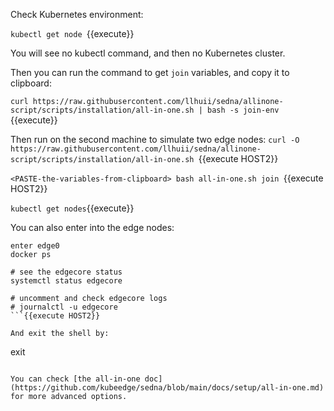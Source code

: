 Check Kubernetes environment:
  
`kubectl get node
`{{execute}}

You will see no kubectl command, and then no Kubernetes cluster.


Then you can run the command to get `join` variables, and copy it to clipboard:
  
`curl https://raw.githubusercontent.com/llhuii/sedna/allinone-script/scripts/installation/all-in-one.sh | bash -s join-env
`{{execute}}

Then run on the second machine to simulate two edge nodes:
`curl -O https://raw.githubusercontent.com/llhuii/sedna/allinone-script/scripts/installation/all-in-one.sh
`{{execute HOST2}}

`<PASTE-the-variables-from-clipboard> bash all-in-one.sh join
`{{execute HOST2}}

`kubectl get nodes`{{execute}}
  

You can also enter into the edge nodes:
```
enter edge0
docker ps

# see the edgecore status
systemctl status edgecore

# uncomment and check edgecore logs
# journalctl -u edgecore
```{{execute HOST2}}

And exit the shell by:
```
exit
```{{execute}}

You can check [the all-in-one doc](https://github.com/kubeedge/sedna/blob/main/docs/setup/all-in-one.md) for more advanced options.

